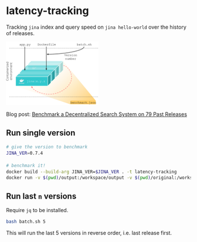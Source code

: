 # latency-tracking

Tracking `jina` index and query speed on `jina hello-world` over the history of releases.

<img src=".github/container-env.png?raw=true" alt="Jina banner" width="50%">

Blog post: [Benchmark a Decentralized Search System on 79 Past Releases](https://hanxiao.io/2020/11/10/Optimizing-the-Overhead-of-a-Decentralized-Search-System/)

## Run single version

```bash
# give the version to benchmark
JINA_VER=0.7.4

# benchmark it!
docker build --build-arg JINA_VER=$JINA_VER . -t latency-tracking
docker run -v $(pwd)/output:/workspace/output -v $(pwd)/original:/workspace/original latency-tracking
```

## Run last `n` versions

Require `jq` to be installed.

```bash
bash batch.sh 5
```

This will run the last 5 versions in reverse order, i.e. last release first.